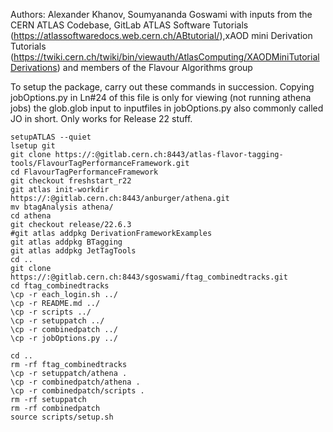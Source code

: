 Authors: Alexander Khanov, Soumyananda Goswami
with inputs from the CERN ATLAS Codebase, GitLab ATLAS Software Tutorials (https://atlassoftwaredocs.web.cern.ch/ABtutorial/),xAOD mini Derivation Tutorials (https://twiki.cern.ch/twiki/bin/viewauth/AtlasComputing/XAODMiniTutorialDerivations) and members of the Flavour Algorithms group

To setup the package, carry out these commands in succession.
Copying jobOptions.py in Ln#24 of this file is only for viewing (not running athena jobs) the glob.glob input to inputfiles in jobOptions.py also commonly called JO in short. Only works for Release 22 stuff.
```
setupATLAS --quiet
lsetup git
git clone https://:@gitlab.cern.ch:8443/atlas-flavor-tagging-tools/FlavourTagPerformanceFramework.git
cd FlavourTagPerformanceFramework
git checkout freshstart_r22
git atlas init-workdir  https://:@gitlab.cern.ch:8443/anburger/athena.git
mv btagAnalysis athena/
cd athena
git checkout release/22.6.3
#git atlas addpkg DerivationFrameworkExamples
git atlas addpkg BTagging
git atlas addpkg JetTagTools
cd ..
git clone https://:@gitlab.cern.ch:8443/sgoswami/ftag_combinedtracks.git
cd ftag_combinedtracks
\cp -r each_login.sh ../
\cp -r README.md ../
\cp -r scripts ../
\cp -r setuppatch ../
\cp -r combinedpatch ../
\cp -r jobOptions.py ../

cd ..
rm -rf ftag_combinedtracks
\cp -r setuppatch/athena .
\cp -r combinedpatch/athena . 
\cp -r combinedpatch/scripts .
rm -rf setuppatch
rm -rf combinedpatch 
source scripts/setup.sh
```
